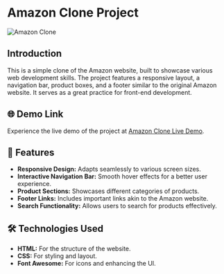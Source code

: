 #  Amazon Clone Project

![Amazon Clone](https://your-image-url.com) <!-- Replace with an appropriate image URL for your project -->

## Introduction
This is a simple clone of the Amazon website, built to showcase various web development skills. The project features a responsive layout, a navigation bar, product boxes, and a footer similar to the original Amazon website. It serves as a great practice for front-end development.

## 🌐 Demo Link
Experience the live demo of the project at [Amazon Clone Live Demo](https://amazon-bysahilshaikh.netlify.app/).

## 🚀 Features
- **Responsive Design:** Adapts seamlessly to various screen sizes.
- **Interactive Navigation Bar:** Smooth hover effects for a better user experience.
- **Product Sections:** Showcases different categories of products.
- **Footer Links:** Includes important links akin to the Amazon website.
- **Search Functionality:** Allows users to search for products effectively.

## 🛠️ Technologies Used
- **HTML:** For the structure of the website.
- **CSS:** For styling and layout.
- **Font Awesome:** For icons and enhancing the UI.

